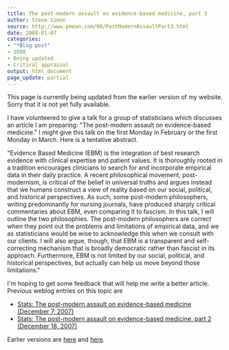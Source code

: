```yaml
---
title: The post-modern assault on evidence-based medicine, part 3
author: Steve Simon
source: http://www.pmean.com/08/PostModernAssaultPart3.html
date: 2008-01-07
categories:
- "*Blog post"
- 2008
- Being updated
- Critical appraisal
output: html_document
page_update: partial
---
```

This page is currently being updated from the earlier version of my website. Sorry that it is not yet fully available.

I have volunteered to give a talk for a group of statisticians which
discusses an article I am preparing: "The post-modern assault on
evidence-based medicine." I might give this talk on the first Monday in
February or the first Monday in March. Here is a tentative abstract.

"Evidence Based Medicine (EBM) is the integration of best research
evidence with clinical expertise and patient values. It is thoroughly
rooted in a tradition encourages clinicians to search for and
incorporate empirical data in their daily practice. A recent
philosophical movement, post-modernism, is critical of the belief in
universal truths and argues instead that we humans construct a view of
reality based on our social, political, and historical perspectives. As
such, some post-modern philosophers, writing predominantly for nursing
journals, have produced sharply critical commentaries about EBM, even
comparing it to fascism. In this talk, I will outline the two
philosophies. The post-modern philosophers are correct when they point
out the problems and limitations of empirical data, and we as
statisticians would be wise to acknowledge this when we consult with our
clients. I will also argue, though, that EBM is a transparent and
self-correcting mechanism that is broadly democratic rather than fascist
in its approach. Furthermore, EBM is not limited by our social,
political, and historical perspectives, but actually can help us move
beyond those limitations."

I'm hoping to get some feedback that will help me write a better
article. Previous weblog entries on this topic are

-   [Stats: The post-modern assault on evidence-based medicine (December
    7, 2007)](http://www.pmean.com/weblog2007/PostModernAssault.html)
-   [Stats: The post-modern assault on evidence-based medicine, part 2
    (December
    18, 2007)](http://www.pmean.com/weblog2007/PostModernAssaultPart2.html)

Earlier versions are [here][sim1] and [here][sim2].

[sim1]: http://www.pmean.com/08/PostModernAssaultPart3.html
[sim2]: http://new.pmean.com/post-modern-assault-part-3/
